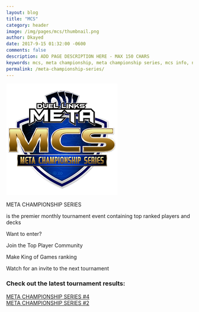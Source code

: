 ```yaml
---
layout: blog
title: "MCS"
category: header
image: /img/pages/mcs/thumbnail.png
author: Dkayed
date: 2017-9-15 01:32:00 -0600
comments: false
description: ADD PAGE DESCRIPTION HERE - MAX 150 CHARS
keywords: mcs, meta championship, meta championship series, mcs info, next mcs, mcs time
permalink: /meta-championship-series/
---
```


<div>
    <img src="/img/logos/mcs_logo.png" class="mx-auto d-block">
</div>

<div class="mcs-info-container">
    <div class="mcs-info-text-container">
        <p class="mcs-info-header-text" >META CHAMPIONSHIP SERIES</p>
        <p class="mcs-info-body-text">is the premier monthly tournament event containing top ranked players and decks</p>
    </div>
    <div class="mcs-info-image-container"></div>   
</div>

<div class="mcs-join-container">
    <div class="mcs-join-text-container">
            <p class="mcs-join-header-text">Want to enter?</p>
            <p class="mcs-join-body-text">Join the Top Player Community</p>
            <p class="mcs-join-body-text">Make King of Games ranking</p>
            <p class="mcs-join-body-text">Watch for an invite to the next tournament</p>
        </div> 
    <div class="mcs-join-image-container"></div>      
</div>

<div class="section">
    <h3 class="text-center">Check out the latest tournament results:</h3>
    <div class="text-center">
        <a href="/news/meta-championship-series-4-report">META CHAMPIONSHIP SERIES #4</a> 
    </div>
    <div class="text-center">
        <a href="/meta-championship-series-2/">META CHAMPIONSHIP SERIES #2</a>
    </div>            
</div>